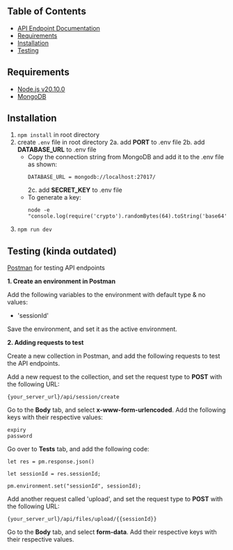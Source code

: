 ## Table of Contents

- [API Endpoint Documentation](API_DOCS.md)
- [Requirements](#requirements)
- [Installation](#installation)
- [Testing](#testing)

## Requirements

- [Node.js v20.10.0](https://nodejs.org/dist/v20.10.0/node-v20.10.0-x64.msi)
- [MongoDB](https://www.mongodb.com/try/download/community)

## Installation

1. `npm install` in root directory
2. create `.env` file in root directory
   2a. add **PORT** to .env file
   2b. add **DATABASE_URL** to .env file
   - Copy the connection string from MongoDB and add it to the .env file as shown:
     ```
     DATABASE_URL = mongodb://localhost:27017/
     ```
     2c. add **SECRET_KEY** to .env file
   - To generate a key:
     ```
     node -e "console.log(require('crypto').randomBytes(64).toString('base64'))"
     ```
3. `npm run dev`

## Testing (kinda outdated)

[Postman](https://www.postman.com/downloads/) for testing API endpoints

**1. Create an environment in Postman**

Add the following variables to the environment with default type & no values:

- 'sessionId'

Save the environment, and set it as the active environment.

**2. Adding requests to test**

Create a new collection in Postman, and add the following requests to test the API endpoints.

Add a new request to the collection, and set the request type to **POST** with the following URL:

```
{your_server_url}/api/session/create
```

Go to the **Body** tab, and select **x-www-form-urlencoded**. Add the following keys with their respective values:

```
expiry
password
```

Go over to **Tests** tab, and add the following code:

```
let res = pm.response.json()

let sessionId = res.sessionId;

pm.environment.set("sessionId", sessionId);
```

Add another request called 'upload', and set the request type to **POST** with the following URL:

```
{your_server_url}/api/files/upload/{{sessionId}}
```

Go to the **Body** tab, and select **form-data**. Add their respective keys with their respective values.

